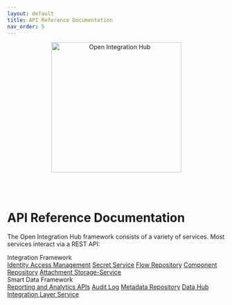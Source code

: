 ```yaml
---
layout: default
title: API Reference Documentation
nav_order: 5
---
```


<p align="center">
  <img src="https://raw.githubusercontent.com/openintegrationhub/openintegrationhub.github.io/master/assets/images/large-oih-vertikal-zentriert.png" alt="Open Integration Hub" width="300"/>
</p>
<br>
<br>

# API Reference Documentation

The Open Integration Hub framework consists of a variety of services. Most services interact via a REST API:

<div class="oih-docs-learn-overview-container">
    <div class="inner-wrapper">
        <div class="column">
            <span class="headline">Integration Framework</span>
            <div class="inner-container">
                <a class="item" href="http://iam.openintegrationhub.com/api-docs/">Identity Access Management</a>
                <a class="item" href="http://skm.openintegrationhub.com/api-docs/">Secret Service</a>
                <a class="item" href="http://flow-repository.openintegrationhub.com/api-docs/">Flow Repository</a>
                <a class="item" href="http://component-repository.openintegrationhub.com/api-docs/">Component Repository</a>
                <a class="item" href="http://attachment-storage-service.openintegrationhub.com/api-docs">Attachment Storage-Service</a>
            </div>
        </div>
        <div class="column">
            <span class="headline">Smart Data Framework</span>
            <div class="inner-container">
                <a class="item" href="#">Reporting and Analytics APIs</a>
                <a class="item" href="http://auditlog.openintegrationhub.com/api-docs/">Audit Log</a>
                <a class="item" href="http://metadata.openintegrationhub.com/api-docs/">Metadata Repository</a>
                <a class="item" href="http://data-hub.openintegrationhub.com/api-docs">Data Hub</a>
                <a class="item" href="http://ils.openintegrationhub.com/api-docs/">Integration Layer Service</a>
            </div>
    </div>
</div>

